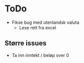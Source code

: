 # ToDo

- Fikse bug med utenlandsk valuta
    - Lese rett fra excel

## Større issues

- Ta inn inntekt / beløp over 0
